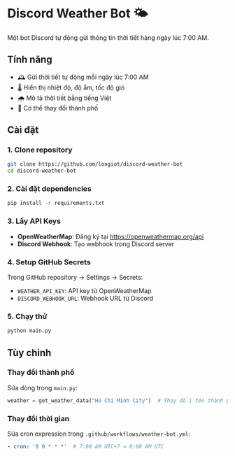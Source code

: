 # Discord Weather Bot 🌤️

Một bot Discord tự động gửi thông tin thời tiết hàng ngày lúc 7:00 AM.

## Tính năng
- 🕰️ Gửi thời tiết tự động mỗi ngày lúc 7:00 AM
- 🌡️ Hiển thị nhiệt độ, độ ẩm, tốc độ gió
- 🌧️ Mô tả thời tiết bằng tiếng Việt
- 📍 Có thể thay đổi thành phố

## Cài đặt

### 1. Clone repository
```bash
git clone https://github.com/longiot/discord-weather-bot
cd discord-weather-bot
```

### 2. Cài đặt dependencies
```bash
pip install -r requirements.txt
```

### 3. Lấy API Keys
- **OpenWeatherMap**: Đăng ký tại https://openweathermap.org/api
- **Discord Webhook**: Tạo webhook trong Discord server

### 4. Setup GitHub Secrets
Trong GitHub repository → Settings → Secrets:
- `WEATHER_API_KEY`: API key từ OpenWeatherMap
- `DISCORD_WEBHOOK_URL`: Webhook URL từ Discord

### 5. Chạy thử
```bash
python main.py
```

## Tùy chỉnh

### Thay đổi thành phố
Sửa dòng trong `main.py`:
```python
weather = get_weather_data("Ho Chi Minh City")  # Thay đổi tên thành phố
```

### Thay đổi thời gian
Sửa cron expression trong `.github/workflows/weather-bot.yml`:
```yaml
- cron: '0 0 * * *'  # 7:00 AM UTC+7 = 0:00 AM UTC
```
